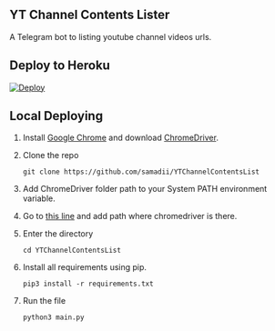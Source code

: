 ## YT Channel Contents Lister
A Telegram bot to listing youtube channel videos urls.

## Deploy to Heroku

[![Deploy](https://www.herokucdn.com/deploy/button.svg)](https://heroku.com/deploy?template=https://github.com/samadii/YTChannelContentsList)


## Local Deploying

1. Install [Google Chrome](https://support.google.com/chrome/answer/95346?hl=en&co=GENIE.Platform%3DDesktop) and download [ChromeDriver](https://chromedriver.chromium.org/downloads).

2. Clone the repo
   ```
   git clone https://github.com/samadii/YTChannelContentsList
   ```

3. Add ChromeDriver folder path to your System PATH environment variable.

4. Go to [this line](https://github.com/samadii/YTChannelContentsList/blob/master/main.py#L14) and add path where chromedriver is there.

5. Enter the directory
   ```
   cd YTChannelContentsList
   ```
  
6. Install all requirements using pip.
   ```
   pip3 install -r requirements.txt
   ```

7. Run the file
   ```
   python3 main.py
   ```
